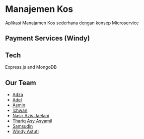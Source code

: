 # Manajemen Kos

Aplikasi Manajamen Kos sederhana dengan konsep Microservice

## Payment Services (Windy)

## Tech

Express.js and MongoDB

## Our Team

-   [Adza](https://github.com/Adzaaulia)
-   [Adel](https://github.com/adelmuia)
-   [Asmin](https://github.com/asmindev)
-   [Ichwan](https://github.com/Ichwannur)
-   [Nasir Azis Jaelani](https://github.com/Glorypower6)
-   [Thariq Asy Asyamil](https://github.com/CodenameRiq)
-   [Samsudin](https://github.com/28Sam)
-   [Windy Astuti](https://github.com/WindyAstuti307)
